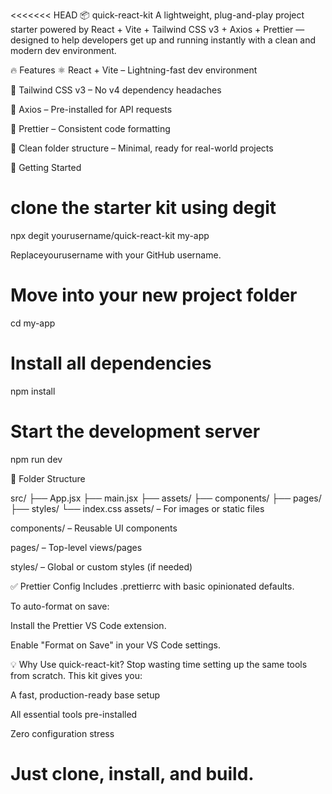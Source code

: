 <<<<<<< HEAD
📦 quick-react-kit
A lightweight, plug-and-play project starter powered by React + Vite + Tailwind CSS v3 + Axios + Prettier — designed to help developers get up and running instantly with a clean and modern dev environment.

🔥 Features
⚛️ React + Vite – Lightning-fast dev environment

🎨 Tailwind CSS v3 – No v4 dependency headaches

📡 Axios – Pre-installed for API requests

🎯 Prettier – Consistent code formatting

🧹 Clean folder structure – Minimal, ready for real-world projects

🚀 Getting Started

# clone the starter kit using degit 
 npx degit yourusername/quick-react-kit my-app

Replaceyourusername with your GitHub username.

# Move into your new project folder
cd my-app

# Install all dependencies
npm install

# Start the development server
npm run dev


📁 Folder Structure

src/
├── App.jsx
├── main.jsx
├── assets/
├── components/
├── pages/
├── styles/
└── index.css
assets/ – For images or static files

components/ – Reusable UI components

pages/ – Top-level views/pages

styles/ – Global or custom styles (if needed)

✅ Prettier Config
Includes .prettierrc with basic opinionated defaults.

To auto-format on save:

Install the Prettier VS Code extension.

Enable "Format on Save" in your VS Code settings.

💡 Why Use quick-react-kit?
Stop wasting time setting up the same tools from scratch. This kit gives you:

A fast, production-ready base setup

All essential tools pre-installed

Zero configuration stress

Just clone, install, and build.
=======
